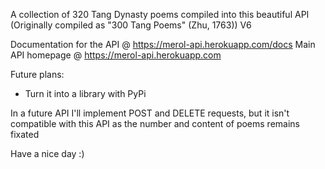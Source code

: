 A collection of 320 Tang Dynasty poems compiled into this beautiful API (Originally compiled as "300 Tang Poems" (Zhu, 1763)) V6


Documentation for the API @ https://merol-api.herokuapp.com/docs
Main API homepage @ https://merol-api.herokuapp.com


Future plans:
- Turn it into a library with PyPi

In a future API I'll implement POST and DELETE requests, but it isn't compatible with this API as the number and content of poems remains fixated


Have a nice day :)
